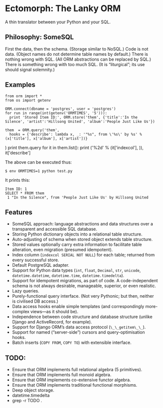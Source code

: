 Ectomorph: The Lanky ORM
============

A thin translator between your Python and your SQL.

Philosophy: SomeSQL
----------
First the data, then the schema. (Storage similar to NoSQL.)
Code is not data. (Object names do not determine table names by default.)
There is nothing wrong with SQL. (All ORM abstractions can be replaced by SQL.)
There is something wrong with too much SQL. (It is “liturgical”; its use should signal solemnity.)

Examples
--------

    from orm import *
    from os import getenv
    
    ORM.connect(dbname = 'postgres', user = 'postgres')
    for run in range(int(getenv('ORMTIMES', '5'))):
      print 'Stored Item ID:', ORM.store('them', {'title':'In the Silence', 'artist':'Hillsong United', 'album':'People Just Like Us'})
  
    them  = ORM.query('them',
      hooks = {'describe': lambda x, _: '"%s", from \'%s\' by %s' % (x['title'], x['album'], x['artist'])}
)
    print them.query
    for it in them.list():
      print ('%2d' % (it['indexcol'], )), it['describe']

The above can be executed thus:

    $ env ORMTIMES=1 python test.py

It prints this:

    Item ID: 1
    SELECT * FROM them
     1 "In the Silence", from 'People Just Like Us' by Hillsong United

Features
--------
- SomeSQL approach: language abstractions and data structures over a transparent and accessible SQL database.
- Storing Python dictionary objects into a relational table structure.
- Auto-adjusting of schema when stored object extends table structure.
- Stored values optionally carry extra information to facilitate table alteration, even migration (presumed idempotent).
- Index column (`indexcol SERIAL NOT NULL`) for each table; returned from every successful store.
- Default PostgreSQL adapter.
- Support for Python data types (`int`, `float`, `Decimal`, `str`, `unicode`, `datetime.datetime`, `datetime.time`, `datetime.timedelta`).
- Support for idempotent migrations, as part of code. A code-independent schema is not always desirable, manageable, superior, or even realistic.
- Lazy queries.
- Purely-functional query interface. (Not very Pythonic; but then, neither is civilised DB access.)
- Data access hooks enable simple templates (and correspondingly more-complex views—as it should be).
- Independence between code structure and database structure (unlike Django and ActiveRecord, for example).
- Support for Django ORM’s data access protocol (`\_\_getitem\_\_`).
- Support for named (“server-side”) cursors and query-optimisation hooks.
- Batch inserts (`COPY FROM`, `COPY TO`) with extensible interface.

TODO:
----
- Ensure that ORM implements full relational algebra (5 primitives).
- Ensure that ORM implements full monoid algebra.
- Ensure that ORM implements co-extensive functor algebra.
- Ensure that ORM implements traditional functional morphisms.
- Deep object storage.
- datetime.timedelta
- grep -r TODO .
